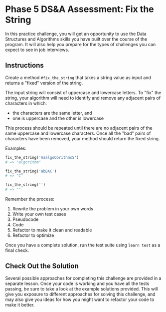 # Phase 5 DS&A Assessment: Fix the String

In this practice challenge, you will get an opportunity to use the Data
Structures and Algorithms skills you have built over the course of the program.
It will also help you prepare for the types of challenges you can expect to see
in job interviews.

## Instructions

Create a method `#fix_the_string` that takes a string value as input and returns
a "fixed" version of the string.

The input string will consist of uppercase and lowercase letters. To "fix" the
string, your algorithm will need to identify and remove any adjacent pairs of
characters in which:

- the characters are the same letter, and
- one is uppercase and the other is lowercase

This process should be repeated until there are no adjacent pairs of the same
uppercase and lowercase characters. Once all the "bad" pairs of characters have
been removed, your method should return the fixed string.

Examples:

```rb
fix_the_string('AaalgoOorithmsS')
# => "algorithm"

fix_the_string('abBAC')
# => "C"

fix_the_string('')
# => ""
```

Remember the process:

1. Rewrite the problem in your own words
2. Write your own test cases
3. Pseudocode
4. Code
5. Refactor to make it clean and readable
6. Refactor to optimize

Once you have a complete solution, run the test suite using `learn test` as a
final check.

## Check Out the Solution

Several possible approaches for completing this challenge are provided in a
separate lesson. Once your code is working and you have all the tests passing,
be sure to take a look at the example solutions provided. This will give you
exposure to different approaches for solving this challenge, and may also give
you ideas for how you might want to refactor your code to make it better.

